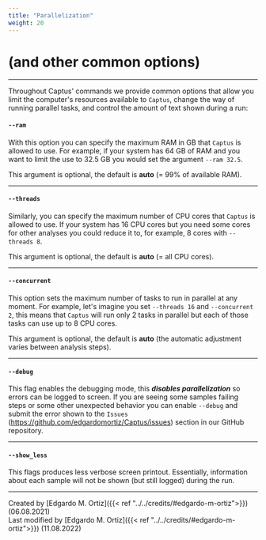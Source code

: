 ```yaml
---
title: "Parallelization"
weight: 20
---
```

# (and other common options)
___
Throughout Captus' commands we provide common options that allow you limit the computer's resources available to `Captus`, change the way of running parallel tasks, and control the amount of text shown during a run:

#### **`--ram`**
With this option you can specify the maximum RAM in GB that `Captus` is allowed to use. For example, if your system has 64 GB of RAM and you want to limit the use to 32.5 GB you would set the argument `--ram 32.5`.

This argument is optional, the default is **auto** (= 99% of available RAM).
___
#### **`--threads`**
Similarly, you can specify the maximum number of CPU cores that `Captus` is allowed to use. If your system has 16 CPU cores but you need some cores for other analyses you could reduce it to, for example, 8 cores with `--threads 8`.

This argument is optional, the default is **auto** (= all CPU cores).
___
#### **`--concurrent`**
This option sets the maximum number of tasks to run in parallel at any moment. For example, let's imagine you set `--threads 16` and `--concurrent 2`, this means that `Captus` will run only 2 tasks in parallel but each of those tasks can use up to 8 CPU cores. 

This argument is optional, the default is **auto** (the automatic adjustment varies between analysis steps).
___
#### **`--debug`**
This flag enables the debugging mode, this _**disables parallelization**_ so errors can be logged to screen. If you are seeing some samples failing steps or some other unexpected behavior you can enable `--debug` and submit the error shown to the `Issues` (https://github.com/edgardomortiz/Captus/issues) section in our GitHub repository.
___
#### **`--show_less`**
This flags produces less verbose screen printout. Essentially, information about each sample will not be shown (but still logged) during the run.

___
Created by [Edgardo M. Ortiz]({{< ref "../../credits/#edgardo-m-ortiz">}}) (06.08.2021)  
Last modified by [Edgardo M. Ortiz]({{< ref "../../credits/#edgardo-m-ortiz">}}) (11.08.2022)